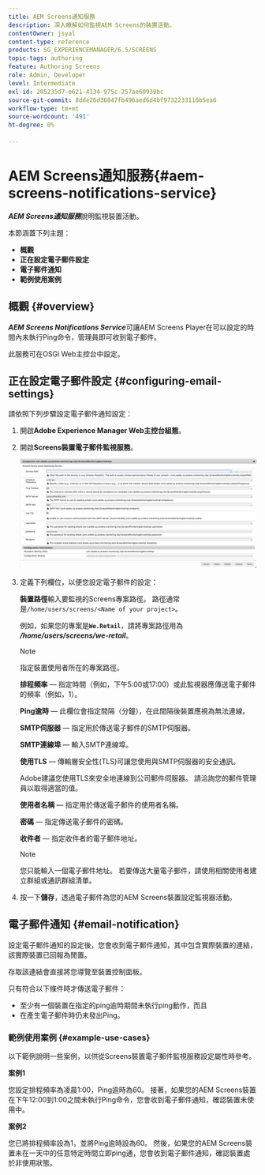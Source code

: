 ```yaml
---
title: AEM Screens通知服務
description: 深入瞭解如何監視AEM Screens的裝置活動。
contentOwner: jsyal
content-type: reference
products: SG_EXPERIENCEMANAGER/6.5/SCREENS
topic-tags: authoring
feature: Authoring Screens
role: Admin, Developer
level: Intermediate
exl-id: 205235d7-e621-4134-975c-257ae60939bc
source-git-commit: 8dde26d36847fb496aed6d4bf9732233116b5ea6
workflow-type: tm+mt
source-wordcount: '491'
ht-degree: 0%

---
```


# AEM Screens通知服務{#aem-screens-notifications-service}

<!--removed from metadata: admitteddomains: @adobe.com;@caesars.com-->

***AEM Screens通知服務***&#x200B;說明監視裝置活動。

本節涵蓋下列主題：

* **概觀**
* **正在設定電子郵件設定**
* **電子郵件通知**
* **範例使用案例**

<!-- OBSOLETE NOTE>
>[!CAUTION]
>
>This AEM Screens functionality is only available, if you have installed AEM 6.3.2 Feature Pack 3 or AEM 6.4.1 Screens Feature Pack 1.
>
>To get access to this Feature Pack, contact Adobe Support and request access. After you have permissions you can download it from Package Share. -->

## 概觀 {#overview}

***AEM Screens Notifications Service***&#x200B;可讓AEM Screens Player在可以設定的時間內未執行Ping命令，管理員即可收到電子郵件。

此服務可在OSGi Web主控台中設定。

## 正在設定電子郵件設定 {#configuring-email-settings}

請依照下列步驟設定電子郵件通知設定：

1. 開啟&#x200B;**Adobe Experience Manager Web主控台組態**。
1. 開啟&#x200B;**Screens裝置電子郵件監視服務**。

   ![screen_shot_2018-04-26at44602pm](assets/screen_shot_2018-04-26at44602pm.png)

1. 定義下列欄位，以便您設定電子郵件的設定：

   **裝置路徑**&#x200B;輸入要監視的Screens專案路徑。 路徑通常是`/home/users/screens/<Name of your project>`。

   例如，如果您的專案是&#x200B;**`We.Retail`**，請將專案路徑用為&#x200B;***/home/users/screens/we-retail***。

   >[!NOTE]
   >
   >指定裝置使用者所在的專案路徑。

   **排程頻率** — 指定時間（例如，下午5:00或17:00）或此監視器應傳送電子郵件的頻率（例如，1）。

   **Ping逾時** — 此欄位會指定間隔（分鐘），在此間隔後裝置應視為無法連線。

   **SMTP伺服器** — 指定用於傳送電子郵件的SMTP伺服器。

   **SMTP連線埠** — 輸入SMTP連線埠。

   **使用TLS** — 傳輸層安全性(TLS)可讓您使用與SMTP伺服器的安全通訊。

   Adobe建議您使用TLS來安全地連線到公司郵件伺服器。 請洽詢您的郵件管理員以取得適當的值。

   **使用者名稱** — 指定用於傳送電子郵件的使用者名稱。

   **密碼** — 指定傳送電子郵件的密碼。

   **收件者** — 指定收件者的電子郵件地址。

   >[!NOTE]
   >
   >您只能輸入一個電子郵件地址。 若要傳送大量電子郵件，請使用相關使用者建立群組或通訊群組清單。

1. 按一下&#x200B;**儲存**，透過電子郵件為您的AEM Screens裝置設定監視器活動。

## 電子郵件通知 {#email-notification}

設定電子郵件通知的設定後，您會收到電子郵件通知，其中包含實際裝置的連結，該實際裝置已回報為閒置。

存取該連結會直接將您導覽至裝置控制面板。

只有符合以下條件時才傳送電子郵件：

* 至少有一個裝置在指定的ping逾時期間未執行ping動作，而且
* 在產生電子郵件時仍未發出Ping。

### 範例使用案例 {#example-use-cases}

以下範例說明一些案例，以供從Screens裝置電子郵件監視服務設定屬性時參考。

**案例1**

您設定排程頻率為凌晨1:00，Ping逾時為60。 接著，如果您的AEM Screens裝置在下午12:00到1:00之間未執行Ping命令，您會收到電子郵件通知，確認裝置未使用中。

**案例2**

您已將排程頻率設為1，並將Ping逾時設為60。 然後，如果您的AEM Screens裝置未在一天中的任意特定時間立即ping通，您會收到電子郵件通知，確認裝置處於非使用狀態。
